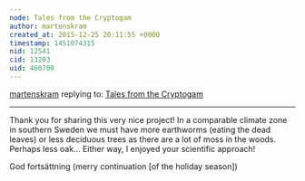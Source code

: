 ```yaml
---
node: Tales from the Cryptogam
author: martenskram
created_at: 2015-12-25 20:11:55 +0000
timestamp: 1451074315
nid: 12541
cid: 13203
uid: 460700
---
```




[martenskram](../profile/martenskram) replying to: [Tales from the Cryptogam](../notes/cfastie/12-24-2015/tales-from-the-cryptogam)

----
Thank you for sharing this very nice project! In a comparable climate zone in southern Sweden we must have more earthworms (eating the dead leaves) or less deciduous trees as there are a lot of moss in the woods. Perhaps less oak... Either way, I enjoyed your scientific approach!

God fortsättning (merry continuation [of the holiday season])